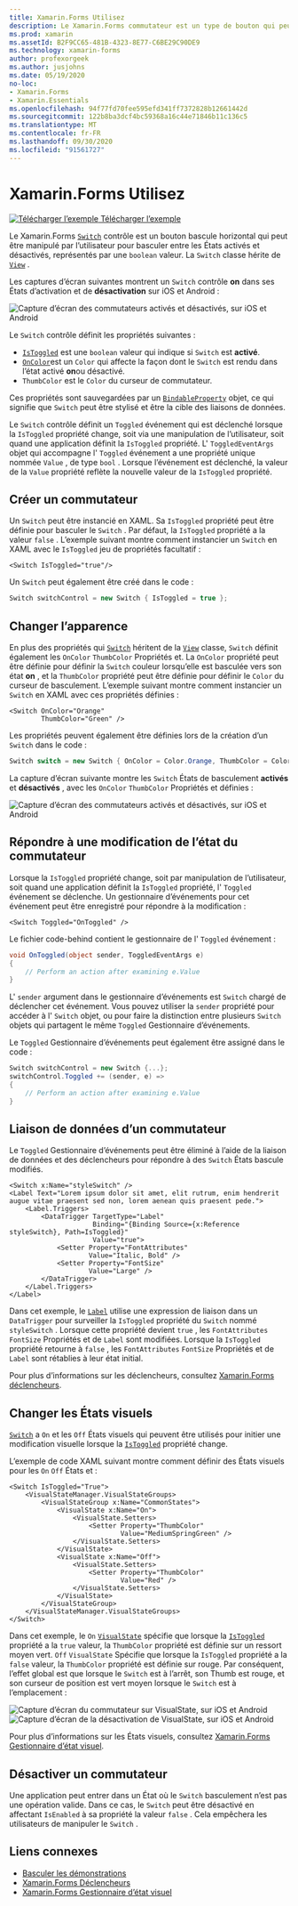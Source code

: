 ```yaml
---
title: Xamarin.Forms Utilisez
description: Le Xamarin.Forms commutateur est un type de bouton qui peut être manipulé par l’utilisateur pour basculer entre les États activé et désactivé. Cet article explique comment utiliser la classe Switch pour afficher un élément d’interface utilisateur de basculement.
ms.prod: xamarin
ms.assetId: B2F9CC65-481B-4323-8E77-C6BE29C90DE9
ms.technology: xamarin-forms
author: profexorgeek
ms.author: jusjohns
ms.date: 05/19/2020
no-loc:
- Xamarin.Forms
- Xamarin.Essentials
ms.openlocfilehash: 94f77fd70fee595efd341ff7372828b12661442d
ms.sourcegitcommit: 122b8ba3dcf4bc59368a16c44e71846b11c136c5
ms.translationtype: MT
ms.contentlocale: fr-FR
ms.lasthandoff: 09/30/2020
ms.locfileid: "91561727"
---
```

# <a name="no-locxamarinforms-switch"></a>Xamarin.Forms Utilisez

[![Télécharger l’exemple](~/media/shared/download.png) Télécharger l’exemple](https://docs.microsoft.com/samples/xamarin/xamarin-forms-samples/userinterface-switchdemos/)

Le Xamarin.Forms [`Switch`](xref:Xamarin.Forms.Switch) contrôle est un bouton bascule horizontal qui peut être manipulé par l’utilisateur pour basculer entre les États activés et désactivés, représentés par une `boolean` valeur. La `Switch` classe hérite de [`View`](xref:Xamarin.Forms.View) .

Les captures d’écran suivantes montrent un `Switch` contrôle **on** dans ses États d’activation et de **désactivation** sur iOS et Android :

![Capture d’écran des commutateurs activés et désactivés, sur iOS et Android](switch-images/switch-states-default.png "Commutateurs sur iOS et Android")

Le `Switch` contrôle définit les propriétés suivantes :

- [`IsToggled`](xref:Xamarin.Forms.Switch.IsToggled) est une `boolean` valeur qui indique si `Switch` est **activé**.
- [`OnColor`](xref:Xamarin.Forms.Switch.OnColor)est un `Color` qui affecte la façon dont le `Switch` est rendu dans l’état activé **on**ou désactivé.
- `ThumbColor` est le `Color` du curseur de commutateur.

Ces propriétés sont sauvegardées par un [`BindableProperty`](xref:Xamarin.Forms.BindableProperty) objet, ce qui signifie que `Switch` peut être stylisé et être la cible des liaisons de données.

Le `Switch` contrôle définit un `Toggled` événement qui est déclenché lorsque la `IsToggled` propriété change, soit via une manipulation de l’utilisateur, soit quand une application définit la `IsToggled` propriété. L' `ToggledEventArgs` objet qui accompagne l' `Toggled` événement a une propriété unique nommée `Value` , de type `bool` . Lorsque l’événement est déclenché, la valeur de la `Value` propriété reflète la nouvelle valeur de la `IsToggled` propriété.

## <a name="create-a-switch"></a>Créer un commutateur

Un `Switch` peut être instancié en XAML. Sa `IsToggled` propriété peut être définie pour basculer le `Switch` . Par défaut, la `IsToggled` propriété a la valeur `false` . L’exemple suivant montre comment instancier un `Switch` en XAML avec le `IsToggled` jeu de propriétés facultatif :

```xaml
<Switch IsToggled="true"/>
```

Un `Switch` peut également être créé dans le code :

```csharp
Switch switchControl = new Switch { IsToggled = true };
```

## <a name="switch-appearance"></a>Changer l’apparence

En plus des propriétés qui [`Switch`](xref:Xamarin.Forms.Switch) héritent de la [`View`](xref:Xamarin.Forms.View) classe, `Switch` définit également les `OnColor` `ThumbColor` Propriétés et. La `OnColor` propriété peut être définie pour définir la `Switch` couleur lorsqu’elle est basculée vers son état **on** , et la `ThumbColor` propriété peut être définie pour définir le `Color` du curseur de basculement. L’exemple suivant montre comment instancier un `Switch` en XAML avec ces propriétés définies :

```xaml
<Switch OnColor="Orange"
        ThumbColor="Green" />
```

Les propriétés peuvent également être définies lors de la création d’un `Switch` dans le code :

```csharp
Switch switch = new Switch { OnColor = Color.Orange, ThumbColor = Color.Green };
```

La capture d’écran suivante montre les `Switch` États de basculement **activés** et **désactivés** , avec les `OnColor` `ThumbColor` Propriétés et définies :

![Capture d’écran des commutateurs activés et désactivés, sur iOS et Android](switch-images/switch-states-colors.png "Commutateurs sur iOS et Android")

## <a name="respond-to-a-switch-state-change"></a>Répondre à une modification de l’état du commutateur

Lorsque la `IsToggled` propriété change, soit par manipulation de l’utilisateur, soit quand une application définit la `IsToggled` propriété, l' `Toggled` événement se déclenche. Un gestionnaire d’événements pour cet événement peut être enregistré pour répondre à la modification :

```xaml
<Switch Toggled="OnToggled" />
```

Le fichier code-behind contient le gestionnaire de l' `Toggled` événement :

```csharp
void OnToggled(object sender, ToggledEventArgs e)
{
    // Perform an action after examining e.Value
}
```

L' `sender` argument dans le gestionnaire d’événements est `Switch` chargé de déclencher cet événement. Vous pouvez utiliser la `sender` propriété pour accéder à l' `Switch` objet, ou pour faire la distinction entre plusieurs `Switch` objets qui partagent le même `Toggled` Gestionnaire d’événements.

Le `Toggled` Gestionnaire d’événements peut également être assigné dans le code :

```csharp
Switch switchControl = new Switch {...};
switchControl.Toggled += (sender, e) =>
{
    // Perform an action after examining e.Value
}
```

## <a name="data-bind-a-switch"></a>Liaison de données d’un commutateur

Le `Toggled` Gestionnaire d’événements peut être éliminé à l’aide de la liaison de données et des déclencheurs pour répondre à des `Switch` États bascule modifiés.

```xaml
<Switch x:Name="styleSwitch" />
<Label Text="Lorem ipsum dolor sit amet, elit rutrum, enim hendrerit augue vitae praesent sed non, lorem aenean quis praesent pede.">
    <Label.Triggers>
        <DataTrigger TargetType="Label"
                     Binding="{Binding Source={x:Reference styleSwitch}, Path=IsToggled}"
                     Value="true">
            <Setter Property="FontAttributes"
                    Value="Italic, Bold" />
            <Setter Property="FontSize"
                    Value="Large" />
        </DataTrigger>
    </Label.Triggers>
</Label>
```

Dans cet exemple, le [`Label`](xref:Xamarin.Forms.Label) utilise une expression de liaison dans un `DataTrigger` pour surveiller la `IsToggled` propriété du `Switch` nommé `styleSwitch` . Lorsque cette propriété devient `true` , les `FontAttributes` `FontSize` Propriétés et de `Label` sont modifiées. Lorsque la `IsToggled` propriété retourne à `false` , les `FontAttributes` `FontSize` Propriétés et de `Label` sont rétablies à leur état initial.

Pour plus d’informations sur les déclencheurs, consultez [ Xamarin.Forms déclencheurs](~/xamarin-forms/app-fundamentals/triggers.md).

## <a name="switch-visual-states"></a>Changer les États visuels

[`Switch`](xref:Xamarin.Forms.Switch) a `On` et les `Off` États visuels qui peuvent être utilisés pour initier une modification visuelle lorsque la [`IsToggled`](xref:Xamarin.Forms.Switch.IsToggled) propriété change.

L’exemple de code XAML suivant montre comment définir des États visuels pour les `On` `Off` États et :

```xaml
<Switch IsToggled="True">
    <VisualStateManager.VisualStateGroups>
        <VisualStateGroup x:Name="CommonStates">
            <VisualState x:Name="On">
                <VisualState.Setters>
                    <Setter Property="ThumbColor"
                            Value="MediumSpringGreen" />
                </VisualState.Setters>
            </VisualState>
            <VisualState x:Name="Off">
                <VisualState.Setters>
                    <Setter Property="ThumbColor"
                            Value="Red" />
                </VisualState.Setters>
            </VisualState>
        </VisualStateGroup>
    </VisualStateManager.VisualStateGroups>
</Switch>
```

Dans cet exemple, le `On` [`VisualState`](xref:Xamarin.Forms.VisualState) spécifie que lorsque la [`IsToggled`](xref:Xamarin.Forms.Switch.IsToggled) propriété a la `true` valeur, la `ThumbColor` propriété est définie sur un ressort moyen vert. `Off` `VisualState` Spécifie que lorsque la `IsToggled` propriété a la `false` valeur, la `ThumbColor` propriété est définie sur rouge. Par conséquent, l’effet global est que lorsque le `Switch` est à l’arrêt, son Thumb est rouge, et son curseur de position est vert moyen lorsque le `Switch` est à l’emplacement :

![Capture d’écran du commutateur sur VisualState, sur iOS et Android](switch-images/on-visualstate.png "Basculer sur VisualState") 
 ![Capture d’écran de la désactivation de VisualState, sur iOS et Android](switch-images/off-visualstate.png "Désactivation de VisualState")

Pour plus d’informations sur les États visuels, consultez [ Xamarin.Forms Gestionnaire d’état visuel](~/xamarin-forms/user-interface/visual-state-manager.md).

## <a name="disable-a-switch"></a>Désactiver un commutateur

Une application peut entrer dans un État où le `Switch` basculement n’est pas une opération valide. Dans ce cas, le `Switch` peut être désactivé en affectant `IsEnabled` à sa propriété la valeur `false` . Cela empêchera les utilisateurs de manipuler le `Switch` .

## <a name="related-links"></a>Liens connexes

- [Basculer les démonstrations](/samples/xamarin/xamarin-forms-samples/userinterface-switchdemos/)
- [Xamarin.Forms Déclencheurs](~/xamarin-forms/app-fundamentals/triggers.md)
- [Xamarin.Forms Gestionnaire d’état visuel](~/xamarin-forms/user-interface/visual-state-manager.md)